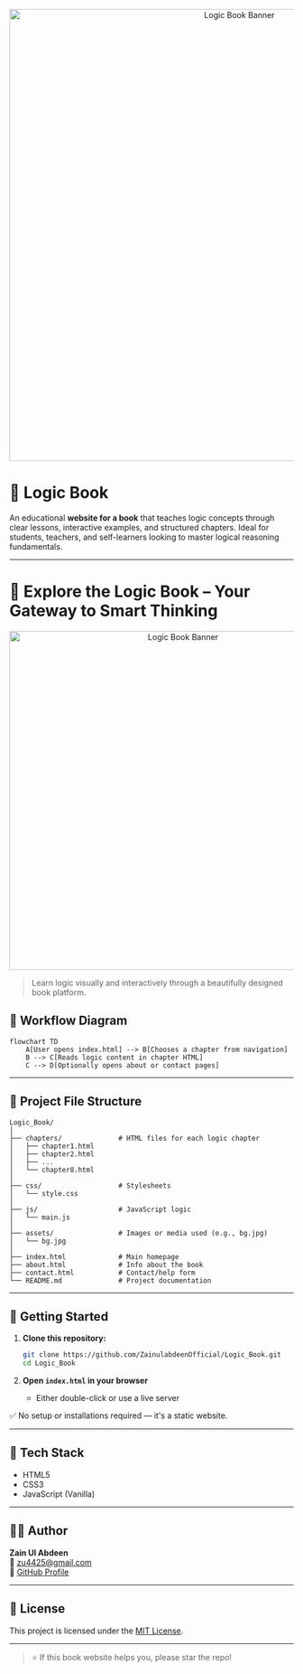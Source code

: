 <p align="center">
  <img src="https://raw.githubusercontent.com/ZainulabdeenOfficial/Logic_Book/main/public/assets/images/bookwebsite.jpg" width="800" alt="Logic Book Banner"/>
</p>


# 📘 Logic Book

An educational **website for a book** that teaches logic concepts through clear lessons, interactive examples, and structured chapters. Ideal for students, teachers, and self-learners looking to master logical reasoning fundamentals.

---
# 📘 Explore the Logic Book – Your Gateway to Smart Thinking
<p align="center">
  <img src="https://raw.githubusercontent.com/ZainulabdeenOfficial/Logic_Book/refs/heads/main/public/assets/images/book.webp" alt="Logic Book Banner" width="600"/>
</p>

> Learn logic visually and interactively through a beautifully designed book platform.

## 🧠 Workflow Diagram

```mermaid
flowchart TD
    A[User opens index.html] --> B[Chooses a chapter from navigation]
    B --> C[Reads logic content in chapter HTML]
    C --> D[Optionally opens about or contact pages]
```

---

## 📁 Project File Structure

```
Logic_Book/
│
├── chapters/              # HTML files for each logic chapter
│   ├── chapter1.html
│   ├── chapter2.html
│   ├── ...
│   └── chapter8.html
│
├── css/                   # Stylesheets
│   └── style.css
│
├── js/                    # JavaScript logic
│   └── main.js
│
├── assets/                # Images or media used (e.g., bg.jpg)
│   └── bg.jpg
│
├── index.html             # Main homepage
├── about.html             # Info about the book
├── contact.html           # Contact/help form
└── README.md              # Project documentation
```

---

## 🚀 Getting Started

1. **Clone this repository:**
   ```bash
   git clone https://github.com/ZainulabdeenOfficial/Logic_Book.git
   cd Logic_Book
   ```

2. **Open `index.html` in your browser**
   - Either double-click or use a live server

✅ No setup or installations required — it's a static website.

---

## 🧰 Tech Stack

- HTML5
- CSS3
- JavaScript (Vanilla)

---


## 👨‍💻 Author

**Zain Ul Abdeen**  
📧 zu4425@gmail.com  
🔗 [GitHub Profile](https://github.com/ZainulabdeenOfficial)

---

## 📄 License

This project is licensed under the [MIT License](LICENSE).

---

> ⭐ If this book website helps you, please star the repo!

